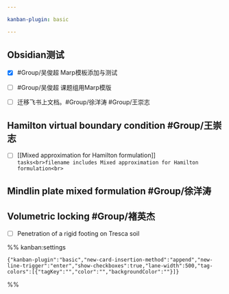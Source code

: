 ```yaml
---

kanban-plugin: basic

---
```


## Obsidian测试

- [x] #Group/吴俊超 Marp模板添加与测试
- [ ] #Group/吴俊超 课题组用Marp模版
- [ ] 迁移飞书上文档。#Group/徐洋涛 #Group/王崇志


## Hamilton virtual boundary condition #Group/王崇志

- [ ] [[Mixed approximation for Hamilton formulation]]<br>```tasks<br>filename includes Mixed approximation for Hamilton formulation<br>```


## Mindlin plate mixed formulation #Group/徐洋涛



## Volumetric locking #Group/褚英杰

- [ ] Penetration of a rigid footing on Tresca soil




%% kanban:settings
```
{"kanban-plugin":"basic","new-card-insertion-method":"append","new-line-trigger":"enter","show-checkboxes":true,"lane-width":500,"tag-colors":[{"tagKey":"","color":"","backgroundColor":""}]}
```
%%
